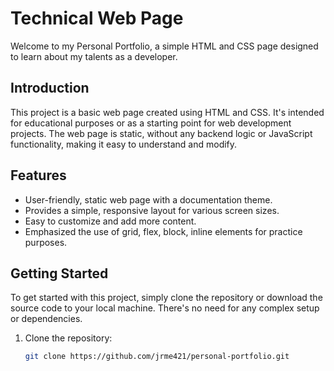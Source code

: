 # Technical Web Page

Welcome to my Personal Portfolio, a simple HTML and CSS page designed to learn about my talents as a developer.

## Introduction

This project is a basic web page created using HTML and CSS. It's intended for educational purposes or as a starting point for web development projects. The web page is static, without any backend logic or JavaScript functionality, making it easy to understand and modify.

## Features

- User-friendly, static web page with a documentation theme.
- Provides a simple, responsive layout for various screen sizes.
- Easy to customize and add more content.
- Emphasized the use of grid, flex, block, inline elements for practice purposes.

## Getting Started

To get started with this project, simply clone the repository or download the source code to your local machine. There's no need for any complex setup or dependencies.

1. Clone the repository:

   ```bash
   git clone https://github.com/jrme421/personal-portfolio.git
   ```
